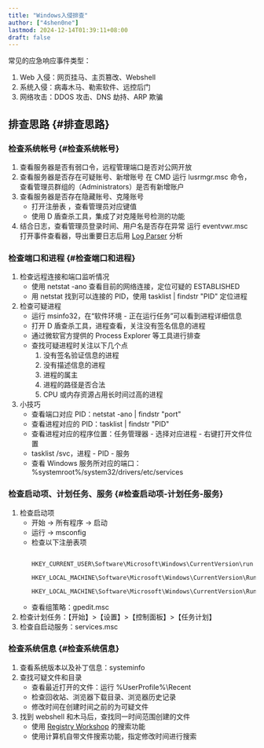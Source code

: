 ```yaml
---
title: "Windows入侵排查"
author: ["4shen0ne"]
lastmod: 2024-12-14T01:39:11+08:00
draft: false
---
```


常见的应急响应事件类型：

1.  Web 入侵：网页挂马、主页篡改、Webshell
2.  系统入侵：病毒木马、勒索软件、远控后门
3.  网络攻击：DDOS 攻击、DNS 劫持、ARP 欺骗


## 排查思路 {#排查思路}


### 检查系统帐号 {#检查系统帐号}

1.  查看服务器是否有弱口令，远程管理端口是否对公网开放
2.  查看服务器是否存在可疑账号、新增账号
    在 CMD 运行 lusrmgr.msc 命令，查看管理员群组的（Administrators）是否有新增账户
3.  查看服务器是否存在隐藏账号、克隆账号
    -   打开注册表 ，查看管理员对应键值
    -   使用 D 盾查杀工具，集成了对克隆账号检测的功能
4.  结合日志，查看管理员登录时间、用户名是否存在异常
    运行 eventvwr.msc 打开事件查看器，导出重要日志后用 [Log Parser](https://www.microsoft.com/en-us/download/details.aspx?id=24659) 分析


### 检查端口和进程 {#检查端口和进程}

1.  检查远程连接和端口监听情况
    -   使用 netstat -ano 查看目前的网络连接，定位可疑的 ESTABLISHED
    -   用 netstat 找到可以连接的 PID，使用 tasklist | findstr "PID" 定位进程
2.  检查可疑进程
    -   运行 msinfo32，在“软件环境 - 正在运行任务”可以看到进程详细信息
    -   打开 D 盾查杀工具，进程查看，关注没有签名信息的进程
    -   通过微软官方提供的 Process Explorer 等工具进行排查
    -   查找可疑进程时关注以下几个点
        1.  没有签名验证信息的进程
        2.  没有描述信息的进程
        3.  进程的属主
        4.  进程的路径是否合法
        5.  CPU 或内存资源占用长时间过高的进程
3.  小技巧
    -   查看端口对应 PID：netstat -ano | findstr "port"
    -   查看进程对应的 PID：tasklist | findstr "PID"
    -   查看进程对应的程序位置：任务管理器 - 选择对应进程 - 右键打开文件位置
    -   tasklist /svc，进程 - PID - 服务
    -   查看 Windows 服务所对应的端口：%systemroot%/system32/drivers/etc/services


### 检查启动项、计划任务、服务 {#检查启动项-计划任务-服务}

1.  检查启动项
    -   开始 -&gt; 所有程序 -&gt; 启动
    -   运行 -&gt; msconfig
    -   检查以下注册表项
        ```nil
             HKEY_CURRENT_USER\Software\Microsoft\Windows\CurrentVersion\run
             HKEY_LOCAL_MACHINE\Software\Microsoft\Windows\CurrentVersion\Run
             HKEY_LOCAL_MACHINE\Software\Microsoft\Windows\CurrentVersion\Runonce
        ```
    -   查看组策略：gpedit.msc
2.  检查计划任务：【开始】&gt;【设置】&gt;【控制面板】&gt;【任务计划】
3.  检查自启动服务：services.msc


### 检查系统信息 {#检查系统信息}

1.  查看系统版本以及补丁信息：systeminfo
2.  查找可疑文件和目录
    -   查看最近打开的文件：运行 %UserProfile%\Recent
    -   检查回收站、浏览器下载目录、浏览器历史记录
    -   修改时间在创建时间之前的为可疑文件
3.  找到 webshell 和木马后，查找同一时间范围创建的文件
    -   使用 [Registry Workshop](http://www.torchsoft.com/en/rw_information.html) 的搜索功能
    -   使用计算机自带文件搜索功能，指定修改时间进行搜索
